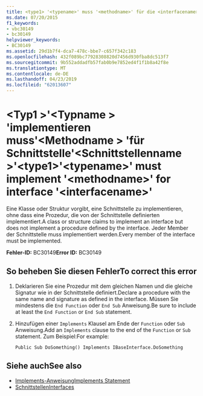 ```yaml
---
title: <type1> '<typename>' muss '<methodname>' für die <interfacename>-Schnittstelle implementieren.
ms.date: 07/20/2015
f1_keywords:
- vbc30149
- bc30149
helpviewer_keywords:
- BC30149
ms.assetid: 29d1b7f4-dca7-478c-bbe7-c657f342c183
ms.openlocfilehash: 432f089bc77928308820d7456d930fba8dc513f7
ms.sourcegitcommit: 9b552addadfb57fab0b9e7852ed4f1f1b8a42f8e
ms.translationtype: MT
ms.contentlocale: de-DE
ms.lasthandoff: 04/23/2019
ms.locfileid: "62013607"
---
```

# <a name="type1typename-must-implement-methodname-for-interface-interfacename"></a><span data-ttu-id="b44ef-102">\<Typ1 >'\<Typname > 'implementieren muss'\<Methodname > 'für Schnittstelle'\<Schnittstellenname >'</span><span class="sxs-lookup"><span data-stu-id="b44ef-102">\<type1>'\<typename>' must implement '\<methodname>' for interface '\<interfacename>'</span></span>
<span data-ttu-id="b44ef-103">Eine Klasse oder Struktur vorgibt, eine Schnittstelle zu implementieren, ohne dass eine Prozedur, die von der Schnittstelle definierten implementiert.</span><span class="sxs-lookup"><span data-stu-id="b44ef-103">A class or structure claims to implement an interface but does not implement a procedure defined by the interface.</span></span> <span data-ttu-id="b44ef-104">Jeder Member der Schnittstelle muss implementiert werden.</span><span class="sxs-lookup"><span data-stu-id="b44ef-104">Every member of the interface must be implemented.</span></span>  
  
 <span data-ttu-id="b44ef-105">**Fehler-ID:** BC30149</span><span class="sxs-lookup"><span data-stu-id="b44ef-105">**Error ID:** BC30149</span></span>  
  
## <a name="to-correct-this-error"></a><span data-ttu-id="b44ef-106">So beheben Sie diesen Fehler</span><span class="sxs-lookup"><span data-stu-id="b44ef-106">To correct this error</span></span>  
  
1. <span data-ttu-id="b44ef-107">Deklarieren Sie eine Prozedur mit dem gleichen Namen und die gleiche Signatur wie in der Schnittstelle definiert.</span><span class="sxs-lookup"><span data-stu-id="b44ef-107">Declare a procedure with the same name and signature as defined in the interface.</span></span> <span data-ttu-id="b44ef-108">Müssen Sie mindestens die `End Function` oder `End Sub` Anweisung.</span><span class="sxs-lookup"><span data-stu-id="b44ef-108">Be sure to include at least the `End Function` or `End Sub` statement.</span></span>  
  
2. <span data-ttu-id="b44ef-109">Hinzufügen einer `Implements` Klausel am Ende der `Function` oder `Sub` Anweisung.</span><span class="sxs-lookup"><span data-stu-id="b44ef-109">Add an `Implements` clause to the end of the `Function` or `Sub` statement.</span></span> <span data-ttu-id="b44ef-110">Zum Beispiel:</span><span class="sxs-lookup"><span data-stu-id="b44ef-110">For example:</span></span>  
  
    ```  
    Public Sub DoSomething() Implements IBaseInterface.DoSomething  
    ```  
  
## <a name="see-also"></a><span data-ttu-id="b44ef-111">Siehe auch</span><span class="sxs-lookup"><span data-stu-id="b44ef-111">See also</span></span>

- [<span data-ttu-id="b44ef-112">Implements-Anweisung</span><span class="sxs-lookup"><span data-stu-id="b44ef-112">Implements Statement</span></span>](../../../visual-basic/language-reference/statements/implements-statement.md)
- [<span data-ttu-id="b44ef-113">Schnittstellen</span><span class="sxs-lookup"><span data-stu-id="b44ef-113">Interfaces</span></span>](../../../visual-basic/programming-guide/language-features/interfaces/index.md)
